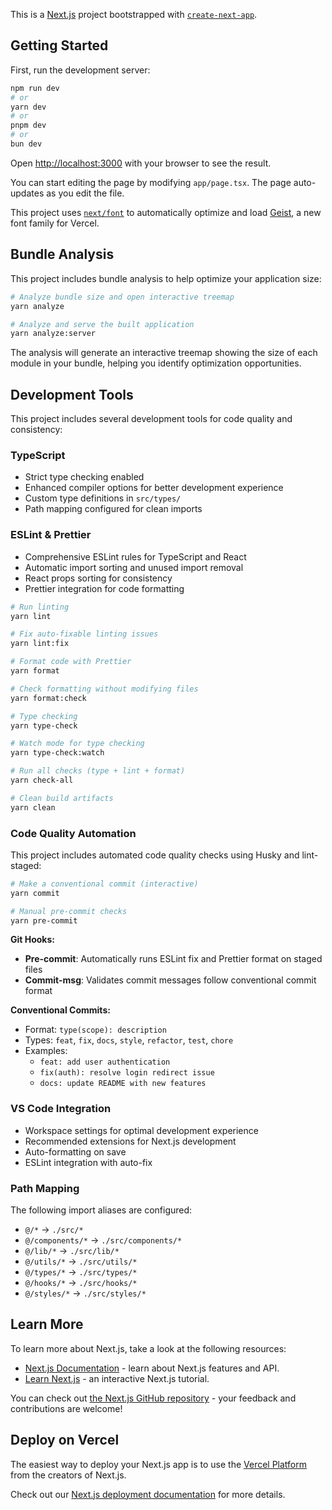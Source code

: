 This is a [Next.js](https://nextjs.org) project bootstrapped with [`create-next-app`](https://nextjs.org/docs/app/api-reference/cli/create-next-app).

## Getting Started

First, run the development server:

```bash
npm run dev
# or
yarn dev
# or
pnpm dev
# or
bun dev
```

Open [http://localhost:3000](http://localhost:3000) with your browser to see the result.

You can start editing the page by modifying `app/page.tsx`. The page auto-updates as you edit the file.

This project uses [`next/font`](https://nextjs.org/docs/app/building-your-application/optimizing/fonts) to automatically optimize and load [Geist](https://vercel.com/font), a new font family for Vercel.

## Bundle Analysis

This project includes bundle analysis to help optimize your application size:

```bash
# Analyze bundle size and open interactive treemap
yarn analyze

# Analyze and serve the built application
yarn analyze:server
```

The analysis will generate an interactive treemap showing the size of each module in your bundle, helping you identify optimization opportunities.

## Development Tools

This project includes several development tools for code quality and consistency:

### TypeScript

- Strict type checking enabled
- Enhanced compiler options for better development experience
- Custom type definitions in `src/types/`
- Path mapping configured for clean imports

### ESLint & Prettier

- Comprehensive ESLint rules for TypeScript and React
- Automatic import sorting and unused import removal
- React props sorting for consistency
- Prettier integration for code formatting

```bash
# Run linting
yarn lint

# Fix auto-fixable linting issues
yarn lint:fix

# Format code with Prettier
yarn format

# Check formatting without modifying files
yarn format:check

# Type checking
yarn type-check

# Watch mode for type checking
yarn type-check:watch

# Run all checks (type + lint + format)
yarn check-all

# Clean build artifacts
yarn clean
```

### Code Quality Automation

This project includes automated code quality checks using Husky and lint-staged:

```bash
# Make a conventional commit (interactive)
yarn commit

# Manual pre-commit checks
yarn pre-commit
```

**Git Hooks:**

- **Pre-commit**: Automatically runs ESLint fix and Prettier format on staged files
- **Commit-msg**: Validates commit messages follow conventional commit format

**Conventional Commits:**

- Format: `type(scope): description`
- Types: `feat`, `fix`, `docs`, `style`, `refactor`, `test`, `chore`
- Examples:
  - `feat: add user authentication`
  - `fix(auth): resolve login redirect issue`
  - `docs: update README with new features`

### VS Code Integration

- Workspace settings for optimal development experience
- Recommended extensions for Next.js development
- Auto-formatting on save
- ESLint integration with auto-fix

### Path Mapping

The following import aliases are configured:

- `@/*` → `./src/*`
- `@/components/*` → `./src/components/*`
- `@/lib/*` → `./src/lib/*`
- `@/utils/*` → `./src/utils/*`
- `@/types/*` → `./src/types/*`
- `@/hooks/*` → `./src/hooks/*`
- `@/styles/*` → `./src/styles/*`

## Learn More

To learn more about Next.js, take a look at the following resources:

- [Next.js Documentation](https://nextjs.org/docs) - learn about Next.js features and API.
- [Learn Next.js](https://nextjs.org/learn) - an interactive Next.js tutorial.

You can check out [the Next.js GitHub repository](https://github.com/vercel/next.js) - your feedback and contributions are welcome!

## Deploy on Vercel

The easiest way to deploy your Next.js app is to use the [Vercel Platform](https://vercel.com/new?utm_medium=default-template&filter=next.js&utm_source=create-next-app&utm_campaign=create-next-app-readme) from the creators of Next.js.

Check out our [Next.js deployment documentation](https://nextjs.org/docs/app/building-your-application/deploying) for more details.
